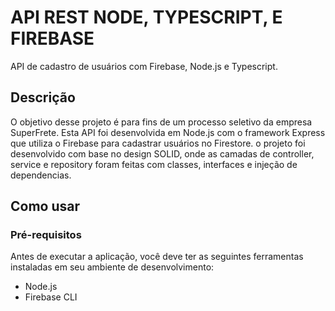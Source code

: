 # API REST NODE, TYPESCRIPT, E FIREBASE

API de cadastro de usuários com Firebase, Node.js e Typescript.

## Descrição

O objetivo desse projeto é para fins de um processo seletivo da empresa SuperFrete.
Esta API foi desenvolvida em Node.js com o framework Express que utiliza o Firebase para cadastrar usuários no Firestore. o projeto foi desenvolvido com base no design SOLID, onde as camadas de controller, service e repository foram feitas com classes, interfaces e injeção de dependencias.

## Como usar

### Pré-requisitos

Antes de executar a aplicação, você deve ter as seguintes ferramentas instaladas em seu ambiente de desenvolvimento:

- Node.js
- Firebase CLI